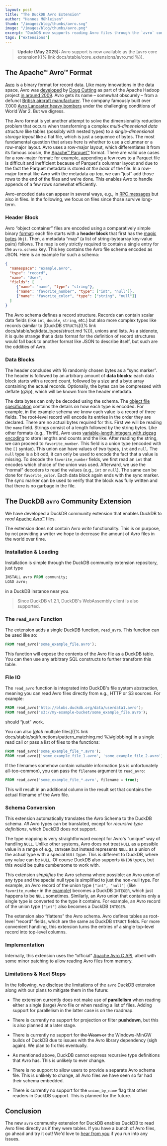 ```yaml
---
layout: post
title: "The DuckDB Avro Extension"
author: "Hannes Mühleisen"
thumb: "/images/blog/thumbs/avro.svg"
image: "/images/blog/thumbs/avro.png"
excerpt: "DuckDB now supports reading Avro files through the `avro` community extension."
tags: ["extensions"]
---
```


> **Update (May 2025):**
> Avro support is now available as the [`avro` core extension]({% link docs/stable/core_extensions/avro.md %}).

## The Apache™ Avro™ Format

[Avro](https://avro.apache.org) is a binary format for record data. Like many innovations in the data space, Avro was [developed](https://vimeo.com/7362534) by [Doug Cutting](https://en.wikipedia.org/wiki/Doug_Cutting) as part of the Apache Hadoop project [in around 2009](https://github.com/apache/hadoop/commit/8296413d4988c08343014c6808a30e9d5e441bfc). Avro gets its name – somewhat obscurely – from a defunct [British aircraft manufacturer](https://en.wikipedia.org/wiki/Avro). The company famously built over 7,000 [Avro Lancaster heavy bombers](https://en.wikipedia.org/wiki/Avro_Lancaster) under the challenging conditions of World War 2. But we digress.

The Avro format is yet another attempt to solve the dimensionality reduction problem that occurs when transforming a complex *multi-dimensional data structure* like tables (possibly with nested types) to a *single-dimensional storage layout* like a flat file, which is just a sequence of bytes. The most fundamental question that arises here is whether to use a columnar or a row-major layout. Avro uses a row-major layout, which differentiates it from its famous cousin, the [Apache™ Parquet™](https://parquet.apache.org) format. There are valid use cases for a row-major format: for example, appending a few rows to a Parquet file is difficult and inefficient because of Parquet's columnar layout and due to the fact the Parquet metadata is stored *at the back* of the file. In a row-major format like Avro with the metadata *up top*, we can “just” add those rows to the end of the files and we're done. This enables Avro to handle appends of a few rows somewhat efficiently.

Avro-encoded data can appear in several ways, e.g., in [RPC messages](https://en.wikipedia.org/wiki/Remote_procedure_call) but also in files. In the following, we focus on files since those survive long-term.

### Header Block

Avro “object container” files are encoded using a comparatively simple binary [format](https://avro.apache.org/docs/++version++/specification/#object-container-files): each file starts with a **header block** that first has the [magic bytes](https://en.wikipedia.org/wiki/List_of_file_signatures) `Obj1`. Then, a metadata “map” (a list of string-bytearray key-value pairs) follows. The map is only strictly required to contain a single entry for the `avro.schema` key. This key contains the Avro file schema encoded as JSON. Here is an example for such a schema:

```json
{
  "namespace": "example.avro",
  "type": "record",
  "name": "User",
  "fields": [
     {"name": "name", "type": "string"},
     {"name": "favorite_number", "type": ["int", "null"]},
     {"name": "favorite_color", "type": ["string", "null"]}
  ]
}
```

The Avro schema defines a record structure. Records can contain scalar data fields (like `int`, `double`, `string`, etc.) but also more complex types like records (similar to [DuckDB `STRUCT`s]({% link docs/stable/sql/data_types/struct.md %})), unions and lists. As a sidenote, it is quite strange that a data format for the definition of record structures would fall back to another format like JSON to describe itself, but such are the oddities of Avro.

### Data Blocks

The header concludes with 16 randomly chosen bytes as a “sync marker”. The header is followed by an arbitrary amount of **data blocks**: each data block starts with a record count, followed by a size and a byte array containing the actual records. Optionally, the bytes can be compressed with deflate (gzip), which will be known from the header metadata.

The data bytes can only be decoded using the schema. The [object file specification](https://avro.apache.org/docs/++version++/specification/#object-container-files) contains the details on how each type is encoded. For example, in the example schema we know each value is a record of three fields. The root-level record will encode its entries in the order they are declared. There are no actual bytes required for this. First we will be reading the `name` field. Strings consist of a length followed by the string bytes. Like other formats (e.g., Thrift), Avro uses [variable-length integers with zigzag encoding](https://en.wikipedia.org/wiki/Variable-length_quantity#Zigzag_encoding) to store lengths and counts and the like. After reading the string, we can proceed to `favorite_number`. This field is a union type (encoded with the `[]` syntax). This union can have values of two types, `int` and `null`. The `null` type is a bit odd, it can only be used to encode the fact that a value is missing. To decode the `favorite_number` fields, we first read an `int` that encodes which choice of the union was used. Afterward, we use the “normal” decoders to read the values (e.g., `int` or `null`). The same can be done for `favorite_color`. Each data block again ends with the sync marker. The sync marker can be used to verify that the block was fully written and that there is no garbage in the file.

## The DuckDB `avro` Community Extension

We have developed a DuckDB community extension that enables DuckDB to *read* [Apache Avro™](https://avro.apache.org) files.

The extension does not contain Avro *write* functionality. This is on purpose, by not providing a writer we hope to decrease the amount of Avro files in the world over time.

### Installation & Loading

Installation is simple through the DuckDB community extension repository, just type

```sql
INSTALL avro FROM community;
LOAD avro;
```

in a DuckDB instance near you.

> Since DuckDB v1.2.1, DuckDB's WebAssembly client is also supported.

### The `read_avro` Function

The extension adds a single DuckDB function, `read_avro`. This function can be used like so:

```sql
FROM read_avro('some_example_file.avro');
```

This function will expose the contents of the Avro file as a DuckDB table. You can then use any arbitrary SQL constructs to further transform this table.

### File IO

The `read_avro` function is integrated into DuckDB's file system abstraction, meaning you can read Avro files directly from e.g., HTTP or S3 sources. For example:

```sql
FROM read_avro('http://blobs.duckdb.org/data/userdata1.avro');
FROM read_avro('s3://my-example-bucket/some_example_file.avro');
```

should “just” work.

You can also [*glob* multiple files]({% link docs/stable/sql/functions/pattern_matching.md %}#globbing) in a single read call or pass a list of files to the functions:

```sql
FROM read_avro('some_example_file_*.avro');
FROM read_avro(['some_example_file_1.avro', 'some_example_file_2.avro']);
```

If the filenames somehow contain valuable information (as is unfortunately all-too-common), you can pass the `filename` argument to `read_avro`:

```sql
FROM read_avro('some_example_file_*.avro', filename = true);
```

This will result in an additional column in the result set that contains the actual filename of the Avro file.

### Schema Conversion

This extension automatically translates the Avro Schema to the DuckDB schema. *All* Avro types can be translated, except for *recursive type definitions*, which DuckDB does not support.

The type mapping is very straightforward except for Avro's “unique” way of handling `NULL`. Unlike other systems, Avro does not treat `NULL` as a possible value in a range of e.g., `INTEGER` but instead represents `NULL` as a union of the actual type with a special `NULL` type. This is different to DuckDB, where any value can be `NULL`. Of course DuckDB also supports `UNION` types, but this would be quite cumbersome to work with.

This extension *simplifies* the Avro schema where possible: an Avro union of any type and the special null type is simplified to just the non-null type. For example, an Avro record of the union type `["int", "null"]` (like `favorite_number` in the [example](#header-block)) becomes a DuckDB `INTEGER`, which just happens to be `NULL` sometimes. Similarly, an Avro union that contains only a single type is converted to the type it contains. For example, an Avro record of the union type `["int"]` also becomes a DuckDB `INTEGER`.

The extension also “flattens” the Avro schema. Avro defines tables as root-level “record” fields, which are the same as DuckDB `STRUCT` fields. For more convenient handling, this extension turns the entries of a single top-level record into top-level columns.

### Implementation

Internally, this extension uses the “official” [Apache Avro C API](https://avro.apache.org/docs/++version++/api/c/), albeit with some minor patching to allow reading Avro files from memory.

### Limitations & Next Steps

In the following, we disclose the limitations of the `avro` DuckDB extension along with our plans to mitigate them in the future:

* The extension currently does not make use of **parallelism** when reading either a single (large) Avro file or when reading a list of files. Adding support for parallelism in the latter case is on the roadmap.

* There is currently no support for projection or filter **pushdown**, but this is also planned at a later stage.

* There is currently no support for ~~the Wasm or~~ the Windows-MinGW builds of DuckDB due to issues with the Avro library dependency (sigh again). We plan to fix this eventually.

* As mentioned above, DuckDB cannot express recursive type definitions that Avro has. This is unlikely to ever change.

* There is no support to allow users to provide a separate Avro schema file. This is unlikely to change, all Avro files we have seen so far had their schema embedded.

* There is currently no support for the `union_by_name` flag that other readers in DuckDB support. This is planned for the future.

## Conclusion

The new `avro` community extension for DuckDB enables DuckDB to read Avro files directly as if they were tables. If you have a bunch of Avro files, go ahead and try it out! We'd love to [hear from you](https://github.com/hannes/duckdb_avro/issues) if you run into any issues.
